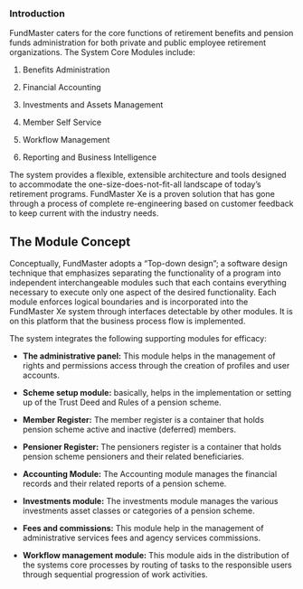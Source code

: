 ### Introduction

FundMaster caters for the core functions of retirement benefits and
pension funds administration for both private and public employee retirement
organizations. The System Core Modules include:

1.  Benefits Administration

2.  Financial Accounting

3.  Investments and Assets Management

4.  Member Self Service

5.  Workflow Management

6.  Reporting and Business Intelligence

The system provides a flexible, extensible architecture and tools designed to
accommodate the one-size-does-not-fit-all landscape of today’s retirement
programs. FundMaster Xe is a proven solution that has gone through a process of
complete re-engineering based on customer feedback to keep current with the
industry needs.

## The Module Concept

Conceptually, FundMaster adopts a “Top-down design”; a software design
technique that emphasizes separating the functionality of a program into
independent interchangeable modules such that each contains everything necessary
to execute only one aspect of the desired functionality. Each module enforces
logical boundaries and is incorporated into the FundMaster Xe system through
interfaces detectable by other modules. It is on this platform that the business
process flow is implemented.

The system integrates the following supporting modules for efficacy:

-   **The administrative panel:** This module helps in the management of rights
    and permissions access through the creation of profiles and user accounts.

-   **Scheme setup module:** basically, helps in the implementation or setting
    up of the Trust Deed and Rules of a pension scheme.

-   **Member Register:** The member register is a container that holds pension
    scheme active and inactive (deferred) members.

-   **Pensioner Register:** The pensioners register is a container that holds
    pension scheme pensioners and their related beneficiaries.

-   **Accounting Module:** The Accounting module manages the financial records
    and their related reports of a pension scheme.

-   **Investments module:** The investments module manages the various
    investments asset classes or categories of a pension scheme.

-   **Fees and commissions:** This module help in the management of
    administrative services fees and agency services commissions.

-   **Workflow management module:** This module aids in the distribution of the
    systems core processes by routing of tasks to the responsible users through
    sequential progression of work activities.
